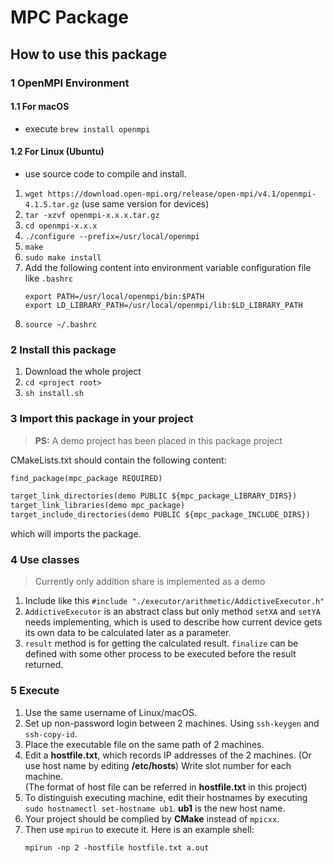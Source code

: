 # MPC Package
## How to use this package
### 1 OpenMPI Environment
#### 1.1 For macOS
- execute
`brew install openmpi`
#### 1.2 For Linux (Ubuntu)
- use source code to compile and install.
1. `wget https://download.open-mpi.org/release/open-mpi/v4.1/openmpi-4.1.5.tar.gz` (use same version for devices)
2. `tar -xzvf openmpi-x.x.x.tar.gz`
3. `cd openmpi-x.x.x`
4. `./configure --prefix=/usr/local/openmpi`
5. `make`
6. `sudo make install`
7. Add the following content into environment variable configuration file like `.bashrc`
    ```shell
    export PATH=/usr/local/openmpi/bin:$PATH
    export LD_LIBRARY_PATH=/usr/local/openmpi/lib:$LD_LIBRARY_PATH
    ```
8. `source ~/.bashrc`

### 2 Install this package
1. Download the whole project
2. `cd <project root>`
3. `sh install.sh`
### 3 Import this package in your project
> **PS:** A demo project has been placed in this package project 

CMakeLists.txt should contain the following content:
```txt
find_package(mpc_package REQUIRED)

target_link_directories(demo PUBLIC ${mpc_package_LIBRARY_DIRS})
target_link_libraries(demo mpc_package)
target_include_directories(demo PUBLIC ${mpc_package_INCLUDE_DIRS})
```
which will imports the package.
### 4 Use classes
> Currently only addition share is implemented as a demo
1. Include like this `#include "./executor/arithmetic/AddictiveExecutor.h"` 
2. `AddictiveExecutor` is an abstract class but only method `setXA` and `setYA` needs implementing, which is used to describe how current device gets its own data to be calculated later as a parameter.
3. `result` method is for getting the calculated result. `finalize` can be defined with some other process to be executed before the result returned.
### 5 Execute
1. Use the same username of Linux/macOS.
2. Set up non-password login between 2 machines. Using `ssh-keygen` and `ssh-copy-id`.
3. Place the executable file on the same path of 2 machines.
4. Edit a **hostfile.txt**, which records IP addresses of the 2 machines. (Or use host name by editing **/etc/hosts**) Write slot number for each machine.
   <br>(The format of host file can be referred in **hostfile.txt** in this project)
5. To distinguish executing machine, edit their hostnames by executing `sudo hostnamectl set-hostname ub1`. **ub1** is the new host name.
6. Your project should be complied by **CMake** instead of `mpicxx`. 
7. Then use `mpirun` to execute it. Here is an example shell:
    ```shell
    mpirun -np 2 -hostfile hostfile.txt a.out
    ```